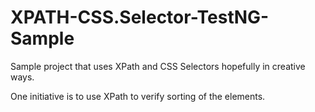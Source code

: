# XPATH-CSS.Selector-TestNG-Sample
Sample project that uses XPath and CSS Selectors hopefully in creative ways.

One initiative is to use XPath to verify sorting of the elements. 
